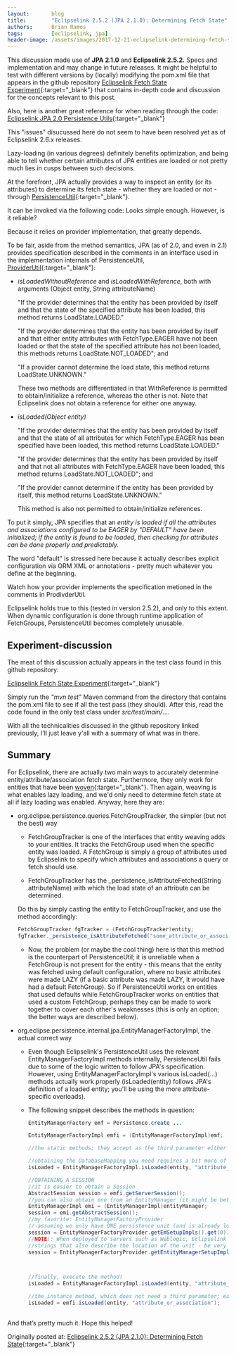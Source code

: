 ```yaml
---
layout:       blog
title:        "Eclipselink 2.5.2 (JPA 2.1.0): Determining Fetch State"
authors:      Brian Ramos
tags:         [eclipselink, jpa]
header-image: /assets/images/2017-12-21-eclipselink-determining-fetch-state/Eclipselinkbanner.png
---
```

This discussion made use of **JPA 2.1.0** and **Eclipselink 2.5.2.** Specs and implementation and may change in future releases. It might be helpful to test with different versions by (locally) modifying the pom.xml file that appears in the github repository [Eclipselink Fetch State Experiment](https://github.com/bryke201/eclipselink-fetch-state-experiment){:target="_blank"} that contains in-depth code and discussion for the concepts relevant to this post.

Also, here is another great reference for when reading through the code: [Eclipselink JPA 2.0 Persistence Utils](https://wiki.eclipse.org/EclipseLink/Development/JPA_2.0/persistence_utils){:target="_blank"}

This "issues" disucussed here do not seem to have been resolved yet as of Eclipselink 2.6.x releases.


Lazy-loading (in various degrees) definitely benefits optimization, and being able to tell whether certain attributes of JPA entities are loaded or not pretty much lies in cusps between such decisions.

At the forefront, JPA actually provides a way to inspect an entity (or its attributes) to determine its fetch state - whether they are loaded or not - through [PersistenceUtil](https://docs.oracle.com/javaee/6/api/javax/persistence/PersistenceUtil.html){:target="_blank"}.

It can be invoked via the following code:
Looks simple enough. However, is it reliable? 

Because it relies on provider implementation, that greatly depends. 

To be fair, aside from the method semantics, JPA (as of 2.0, and even in 2.1) provides specification described in the comments in an interface used in the implementation internals of PersistenceUtil, [ProviderUtil](http://www.grepcode.com/file/repository.jboss.org/nexus/content/repositories/releases/org.hibernate.javax.persistence/hibernate-jpa-2.1-api/1.0.0.Final/javax/persistence/spi/ProviderUtil.java){:target="_blank"}: 

- *isLoadedWithoutReference* and *isLoadedWithReference*, both with arguments (Object entity, String attributeName)

    "If the provider determines that the entity has been provided by itself and that the state of the specified attribute has been loaded, this method returns LoadState.LOADED."

    "If the provider determines that the entity has been provided by itself and that either entity attributes with FetchType.EAGER have not been loaded or that the state of the specified attribute has not been loaded, this methods returns LoadState.NOT_LOADED"; and

    "If a provider cannot determine the load state, this method returns LoadState.UNKNOWN."

    These two methods are differentiated in that WithReference is permitted to obtain/initialize a reference, whereas the other is not. Note that Eclipselink does not obtain a reference for either one anyway.

- *isLoaded(Object entity)*

    "If the provider determines that the entity has been provided by itself and that the state of all attributes for which FetchType.EAGER has been specified have been loaded, this method returns LoadState.LOADED."

    "If the provider determines that the entity has been provided by itself and that not all attributes with FetchType.EAGER have been loaded, this method returns LoadState.NOT_LOADED"; and

    "If the provider cannot determine if the entity has been provided by itself, this method returns LoadState.UNKNOWN."

    This method is also not permitted to obtain/initialize references.

To put it simply, JPA specifies that an *entity is loaded if all the attributes and associations configured to be EAGER by "DEFAULT" have been initialized; if the entity is found to be loaded, then checking for attributes can be done properly and predictably.*

The word "default" is stressed here because it actually describes explicit configuration via ORM XML or annotations - pretty much whatever you define at the beginning.

Watch how your provider implements the specification metioned in the comments in ProdivderUtil.

Eclipselink holds true to this (tested in version 2.5.2), and only to this extent. When dynamic configuration is done through runtime application of FetchGroups, PersistenceUtil becomes completely unusable.

## Experiment-discussion

The meat of this discussion actually appears in the test class found in this github repository:

[Eclipselink Fetch State Experiment](https://github.com/bryke201/eclipselink-fetch-state-experiment){:target="_blank"}

Simply run the *"mvn test"* Maven command from the directory that contains the pom.xml file to see if all the test pass (they should). After this, read the code found in the only test class under *src/test/main/*....

With all the technicalities discussed in the github repository linked previously, I'll just leave y'all with a summary of what was in there. 

## Summary

For Eclipselink, there are actually two main ways to accurately determine entity/attribute/association fetch state. Furthermore, they only work for entities that have been [woven](https://www.eclipse.org/eclipselink/documentation/2.5/concepts/app_dev007.htm){:target="_blank"}. Then again, weaving is what enables lazy loading, and we'd only need to determine fetch state at all if lazy loading was enabled. Anyway, here they are:

- org.eclipse.persistence.queries.FetchGroupTracker, the simpler (but not the best) way
    - FetchGroupTracker is one of the interfaces that entity weaving adds to your entities. It tracks the FetchGroup used when the specific entity was loaded. A FetchGroup is simply a group of attributes used by Eclipselink to specify which attributes and associations a query or fetch should use.

    - FetchGroupTracker has the _persistence_isAttributeFetched(String attributeName) with which the load state of an attribute can be determined.

    Do this by simply casting the entity to FetchGroupTracker, and use the method accordingly:
    
    ```java
    FetchGroupTracker fgTracker = (FetchGroupTracker)entity;
    fgTracker._persistence_isAttributeFetched("some_attribute_or_association");
    ```

    - Now, the problem (or maybe the cool thing) here is that this method is the counterpart of PersistenceUtil; it is unreliable when a FetchGroup is not present for the entity - this means that the entity was fetched using default configuration, where no basic attributes were made LAZY (if a basic attribute was made LAZY, it would have had a default FetchGroup). So if PersistenceUtil works on entities that used defaults while FetchGroupTracker works on entities that used a custom FetchGroup, perhaps they can be made to work together to cover each other's weaknesses (this is only an option; the better ways are described below).

- org.eclipse.persistence.internal.jpa.EntityManagerFactoryImpl, the actual correct way
    - Even though Eclipselink's PersistenceUtil uses the relevant EntityManagerFactoryImpl methods internally, PersistenceUtil fails due to some of the logic written to follow JPA's specification. However, using EntityManagerFactoryImpl's various isLoaded(...) methods actually work properly (isLoaded(entity) follows JPA's definition of a loaded entity; you'll be using the more attribute-specific overloads).

    - The following snippet describes the methods in question:

        ```java
        EntityManagerFactory emf = Persistence.create ...
        
        EntityManagerFactoryImpl emfi = (EntityManagerFactoryImpl)emf;
        
        //the static methods; they accept as the third parameter either an AbstractSession or a DatabaseMapping
        
        //obtaining the DatabaseMapping you need requires a bit more of digging, so the other options might be easier
        isLoaded = EntityManagerFactoryImpl.isLoaded(entity, "attribute_or_association", databaseMapping);
        
        //OBTAINING A SESSION
        //it is easier to obtain a Session
        AbstractSession session = emfi.getServerSession();
        //you can also obtain one from an EntityManager (it might be better to use the unwrap() method)!
        EntityManagerImpl emi = (EntityManagerImpl)entityManager;
        session = emi.getAbstractSession();
        //my favorite: EntityManagerFactoryProvider
        //-assuming we only have ONE persistence unit (and is already loaded; the unit property "deploy-on-startup" can help), the following way is alright:
        session = EntityManagerFactoryProvider.getEmSetupImpls().get(0).getSession();
        //NOTE!: When deployed to servers such as Weblogic, Eclipselink can be made aware of units FROM OTHER APPLICATIONS, storing them with lengthy
        //strings that also describe the location of the unit - be very careful when using the method above and the one that follows:
        session = EntityManagerFactoryProvider.getEntityManagerSetupImpl("persistence_unit_identifier").getSession();
        
        
        
        //finally, execute the method!
        isLoaded = EntityManagerFactoryImpl.isLoaded(entity, "attribute_or_association", session);
        
        //the instance method, which does not need a third parameter; easiest to use if you have access to the factory instance
        isLoaded = emfi.isLoaded(entity, "attribute_or_association"); 
            
        ```

And that’s pretty much it. Hope this helped!

Originally posted at: [Eclipselink 2.5.2 (JPA 2.1.0): Determining Fetch State](http://briaguy.blogspot.com/2017/09/eclipselink-252-jpa-210-determining.html){:target="_blank"}

